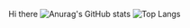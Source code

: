 Hi there
![Anurag's GitHub stats](https://github-readme-stats.vercel.app/api?username=sihua14&theme=merko&show_icons=true)
![Top Langs](https://github-readme-stats.vercel.app/api/top-langs/?username=sihua14&layout=compact&theme=merko)


